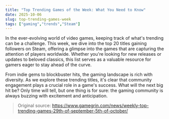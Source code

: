 ```yaml
---
title: "Top Trending Games of the Week: What You Need to Know"
date: 2025-10-06
slug: top-trending-games-week
tags: ["gaming","trends","Steam"]
---
```


In the ever-evolving world of video games, keeping track of what's trending can be a challenge. This week, we dive into the top 20 titles gaining followers on Steam, offering a glimpse into the games that are capturing the attention of players worldwide. Whether you're looking for new releases or updates to beloved classics, this list serves as a valuable resource for gamers eager to stay ahead of the curve.

From indie gems to blockbuster hits, the gaming landscape is rich with diversity. As we explore these trending titles, it's clear that community engagement plays a crucial role in a game's success. What will the next big hit be? Only time will tell, but one thing is for sure: the gaming community is always buzzing with excitement and anticipation.
> Original source: https://www.gamegrin.com/news/weekly-top-trending-games-29th-of-september-5th-of-october/